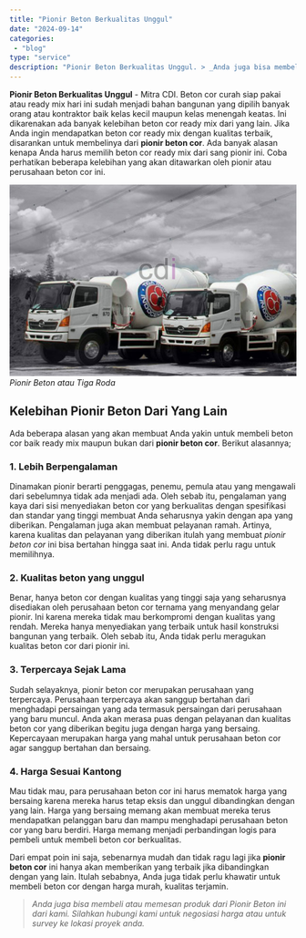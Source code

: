 ```yaml
---
title: "Pionir Beton Berkualitas Unggul"
date: "2024-09-14"
categories:
 - "blog"
type: "service"
description: "Pionir Beton Berkualitas Unggul. > _Anda juga bisa membeli atau memesan produk dari Pionir Beton ini dari kami. Silahkan hubungi kami untuk negosiasi harga a..."
---
```


**Pionir Beton Berkualitas Unggul** - Mitra CDI. Beton cor curah siap pakai atau ready mix hari ini sudah menjadi bahan bangunan yang dipilih banyak orang atau kontraktor baik kelas kecil maupun kelas menengah keatas. Ini dikarenakan ada banyak kelebihan beton cor ready mix dari yang lain. Jika Anda ingin mendapatkan beton cor ready mix dengan kualitas terbaik, disarankan untuk membelinya dari **pionir beton cor**. Ada banyak alasan kenapa Anda harus memilih beton cor ready mix dari sang pionir ini. Coba perhatikan beberapa kelebihan yang akan ditawarkan oleh pionir atau perusahaan beton cor ini.

![Pionir Beton atau Tiga Roda](/images/blog/pioneer-beton-readymix.jpg)
*Pionir Beton atau Tiga Roda*

 ## Kelebihan Pionir Beton Dari Yang Lain

Ada beberapa alasan yang akan membuat Anda yakin untuk membeli beton cor baik ready mix maupun bukan dari **pionir beton cor**. Berikut alasannya;
### 1\. Lebih Berpengalaman

Dinamakan pionir berarti penggagas, penemu, pemula atau yang mengawali dari sebelumnya tidak ada menjadi ada. Oleh sebab itu, pengalaman yang kaya dari sisi menyediakan beton cor yang berkualitas dengan spesifikasi dan standar yang tinggi membuat Anda seharusnya yakin dengan apa yang diberikan. Pengalaman juga akan membuat pelayanan ramah. Artinya, karena kualitas dan pelayanan yang diberikan itulah yang membuat _pionir beton cor_ ini bisa bertahan hingga saat ini. Anda tidak perlu ragu untuk memilihnya.

### 2\. Kualitas beton yang unggul

Benar, hanya beton cor dengan kualitas yang tinggi saja yang seharusnya disediakan oleh perusahaan beton cor ternama yang menyandang gelar pionir. Ini karena mereka tidak mau berkompromi dengan kualitas yang rendah. Mereka hanya menyediakan yang terbaik untuk hasil konstruksi bangunan yang terbaik. Oleh sebab itu, Anda tidak perlu meragukan kualitas beton cor dari pionir ini.

### 3\. Terpercaya Sejak Lama

Sudah selayaknya, pionir beton cor merupakan perusahaan yang terpercaya. Perusahaan terpercaya akan sanggup bertahan dari menghadapi persaingan yang ada termasuk persaingan dari perusahaan yang baru muncul. Anda akan merasa puas dengan pelayanan dan kualitas beton cor yang diberikan begitu juga dengan harga yang bersaing. Kepercayaan merupakan harga yang mahal untuk perusahaan beton cor agar sanggup bertahan dan bersaing.

### 4\. Harga Sesuai Kantong

Mau tidak mau, para perusahaan beton cor ini harus mematok harga yang bersaing karena mereka harus tetap eksis dan unggul dibandingkan dengan yang lain. Harga yang bersaing memang akan membuat mereka terus mendapatkan pelanggan baru dan mampu menghadapi perusahaan beton cor yang baru berdiri. Harga memang menjadi perbandingan logis para pembeli untuk membeli beton cor berkualitas.

Dari empat poin ini saja, sebenarnya mudah dan tidak ragu lagi jika **pionir beton cor** ini hanya akan memberikan yang terbaik jika dibandingkan dengan yang lain. Itulah sebabnya, Anda juga tidak perlu khawatir untuk membeli beton cor dengan harga murah, kualitas terjamin.

> _Anda juga bisa membeli atau memesan produk dari Pionir Beton ini dari kami. Silahkan hubungi kami untuk negosiasi harga atau untuk survey ke lokasi proyek anda._
